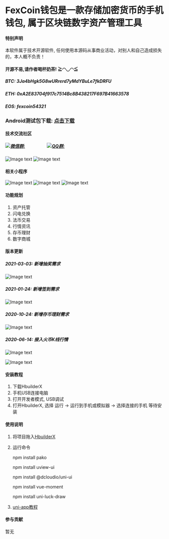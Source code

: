 # FexCoin钱包是一款存储加密货币的手机钱包, 属于区块链数字资产管理工具

#### 特别声明
本软件属于技术开源软件, 任何使用本源码从事商业活动，对别人和自己造成损失的，本人概不负责！

#### 开源不易,请作者喝杯奶茶! ≧◠◡◠≦
##### BTC: 3Ja4bHgk5G8wURrerd7yMdYBuLe7fkDRFU
##### ETH: 0xA2E83704f917c7514Bc8B438217F697B41663578
##### EOS: fexcoin54321

### Android测试包下载: [点击下载](https://fexcoin.oss-cn-shenzhen.aliyuncs.com/upload/apk/fexcoin.apk)


#### 技术交流社区

##### [![微信群:](https://img.shields.io/badge/%E5%BE%AE%E4%BF%A1-fexcoin-green)]()&nbsp;&nbsp;&nbsp;&nbsp;&nbsp;&nbsp;&nbsp;&nbsp;&nbsp;&nbsp;&nbsp;&nbsp;&nbsp;&nbsp;&nbsp;&nbsp;&nbsp;&nbsp;&nbsp;&nbsp;&nbsp;[![QQ群:](https://img.shields.io/badge/QQ%E7%BE%A4-731992394-green)](https://jq.qq.com/?_wv=1027&k=mN37oSXN)
![Image text](doc/wechat_qrcode.jpg) 
![Image text](doc/qq_qrcode.jpg) 

#### 相关小程序
![Image text](doc/appbox.jpg) 
![Image text](https://shkj1994.oss-cn-shenzhen.aliyuncs.com/gh_1c63fd731ccc_430.jpg) 
![Image text](https://shkj1994.oss-cn-shenzhen.aliyuncs.com/gh_a79c05053be4_430.jpg) 


#### 功能规划
1. 资产托管
2. 闪电兑换
3. 法币交易
4. 行情资讯
5. 存币理财
6. 数字商城

#### 版本更新

##### 2021-03-03: 新增抽奖需求
![Image text](doc/16.jpeg) 

##### 2021-01-24: 新增签到需求
![Image text](doc/15.jpeg) 

##### 2020-10-24: 新增存币理财需求
![Image text](doc/13.jpg) 

##### 2020-06-14: 接入火币K线行情
![Image text](doc/12.jpg) 

![Image text](doc/fexcoin.jpg) 


#### 安装教程

1. 下载HbuilderX
2. 手机USB连接电脑
3. 打开开发者模式, USB调试
4. 打开HbuilderX, 选择 运行 -> 运行到手机或模拟器 -> 选择连接的手机  等待安装

#### 使用说明

1. 将项目拖入[HbuilderX](http://www.dcloud.io/hbuilderx.html) 
2. 运行命令 

   npm install pako

   npm install uview-ui

   npm install @dcloudio/uni-ui

   npm install vue-moment
   
   npm install uni-luck-draw
3. [uni-app教程](https://uniapp.dcloud.io) 

#### 参与贡献

暂无

